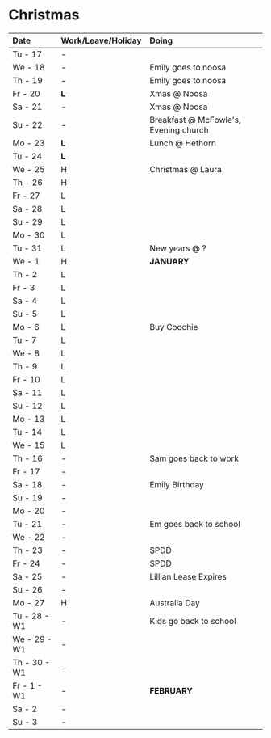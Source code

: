 # Christmas

|Date        |Work/Leave/Holiday |Doing                                                                                                             |
|:-          |:-    |:-                                                                                                                             |
|Tu - 17     |-     |                                                                                                                               |
|We - 18     |-     |    Emily goes to noosa                                                                                                        |
|Th - 19     |-     |    Emily goes to noosa                                                                                                        |
|Fr - 20     |**L** |    Xmas @ Noosa                                                                                                               |
|Sa - 21     |-     |    Xmas @ Noosa                                                                                                               |
|Su - 22     |-     |    Breakfast @ McFowle's, Evening church                                                                                      |
|Mo - 23     |**L** |    Lunch @ Hethorn                                                                                                            |
|Tu - 24     |**L** |                                                                                                                               |
|We - 25     |H     |    Christmas @ Laura                                                                                                          |
|Th - 26     |H     |                                                                                                                               |
|Fr - 27     |L     |                                                                                                                               |
|Sa - 28     |L     |                                                                                                                               |
|Su - 29     |L     |                                                                                                                               |
|Mo - 30     |L     |                                                                                                                               |
|Tu - 31     |L     |    New years @ ?                                                                                                              |
|We - 1      |H     |    **JANUARY**                                                                                                                |
|Th - 2      |L     |                                                                                                                               |
|Fr - 3      |L     |                                                                                                                               |
|Sa - 4      |L     |                                                                                                                               |
|Su - 5      |L     |                                                                                                                               |
|Mo - 6      |L     |    Buy Coochie                                                                                                                |
|Tu - 7      |L     |                                                                                                                               |
|We - 8      |L     |                                                                                                                               |
|Th - 9      |L     |                                                                                                                               |
|Fr - 10     |L     |                                                                                                                               |
|Sa - 11     |L     |                                                                                                                               |
|Su - 12     |L     |                                                                                                                               |
|Mo - 13     |L     |                                                                                                                               |
|Tu - 14     |L     |                                                                                                                               |
|We - 15     |L     |                                                                                                                               |
|Th - 16     |-     |    Sam goes back to work                                                                                                      |
|Fr - 17     |-     |                                                                                                                               |
|Sa - 18     |-     |    Emily Birthday                                                                                                             |
|Su - 19     |-     |                                                                                                                               |
|Mo - 20     |-     |                                                                                                                               |
|Tu - 21     |-     |    Em goes back to school                                                                                                     |
|We - 22     |-     |                                                                                                                               |
|Th - 23     |-     |    SPDD                                                                                                                       |
|Fr - 24     |-     |    SPDD                                                                                                                       |
|Sa - 25     |-     |    Lillian Lease Expires                                                                                                      |
|Su - 26     |-     |                                                                                                                               |
|Mo - 27     |H     |    Australia Day                                                                                                              |
|Tu - 28 - W1|-     |    Kids go back to school                                                                                                     |
|We - 29 - W1|-     |                                                                                                                               |
|Th - 30 - W1|-     |                                                                                                                               |
|Fr - 1  - W1|-     |    **FEBRUARY**                                                                                                               |
|Sa - 2      |-     |                                                                                                                               |
|Su - 3      |-     |                                                                                                                               |